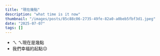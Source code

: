 ```yaml
---
title: "現在幾點"
description: "what time is it now"
thumbnail: "/images/posts/85c88c06-2735-49fe-82a0-a0beb5fbf3d1.jpeg"
date: "2025-07-07"
tags: []
---
```

- ㄟ ㄟ現在是幾點
- 我們幸福的起點😔
